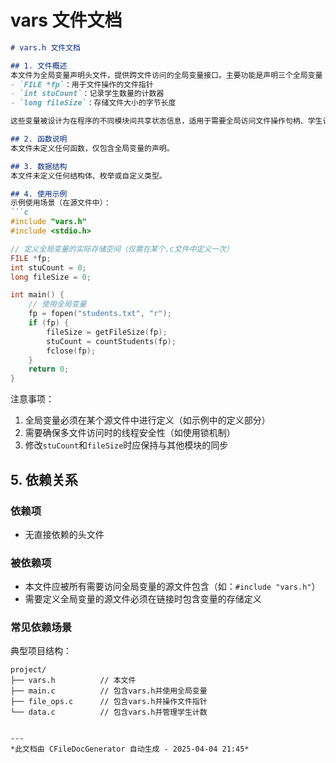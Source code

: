 # vars 文件文档

```markdown
# vars.h 文件文档

## 1. 文件概述
本文件为全局变量声明头文件，提供跨文件访问的全局变量接口。主要功能是声明三个全局变量：
- `FILE *fp`：用于文件操作的文件指针
- `int stuCount`：记录学生数量的计数器
- `long fileSize`：存储文件大小的字节长度

这些变量被设计为在程序的不同模块间共享状态信息，适用于需要全局访问文件操作句柄、学生计数或文件大小信息的场景。

## 2. 函数说明
本文件未定义任何函数，仅包含全局变量的声明。

## 3. 数据结构
本文件未定义任何结构体、枚举或自定义类型。

## 4. 使用示例
示例使用场景（在源文件中）：
```c
#include "vars.h"
#include <stdio.h>

// 定义全局变量的实际存储空间（仅需在某个.c文件中定义一次）
FILE *fp;
int stuCount = 0;
long fileSize = 0;

int main() {
    // 使用全局变量
    fp = fopen("students.txt", "r");
    if (fp) {
        fileSize = getFileSize(fp);
        stuCount = countStudents(fp);
        fclose(fp);
    }
    return 0;
}
```

注意事项：
1. 全局变量必须在某个源文件中进行定义（如示例中的定义部分）
2. 需要确保多文件访问时的线程安全性（如使用锁机制）
3. 修改`stuCount`和`fileSize`时应保持与其他模块的同步

## 5. 依赖关系
### 依赖项
- 无直接依赖的头文件

### 被依赖项
- 本文件应被所有需要访问全局变量的源文件包含（如：`#include "vars.h"`）
- 需要定义全局变量的源文件必须在链接时包含变量的存储定义

### 常见依赖场景
典型项目结构：
```
project/
├── vars.h          // 本文件
├── main.c          // 包含vars.h并使用全局变量
├── file_ops.c      // 包含vars.h并操作文件指针
└── data.c          // 包含vars.h并管理学生计数
```
```

---
*此文档由 CFileDocGenerator 自动生成 - 2025-04-04 21:45*